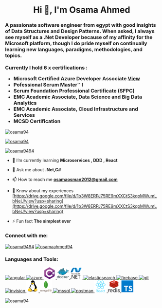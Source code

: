 <h1 align="center">Hi 👋, I'm Osama Ahmed</h1>
<h3 >A passionate software engineer from egypt with good insights of Data Structures and Design Patterns. When asked, I always see myself as a .Net Developer because of my affinity for the Microsoft platform, though I do pride myself on continually learning new languages, paradigms, methodologies, and topics. <br/><br/>Currently I hold 6 x certifications : <br/>
  <ul>
 <li>Microsoft Certified Azure Developer Associate <a traget="_blank" href="https://www.credly.com/badges/a114a2cd-7d4b-4011-b3c6-e38e0963610c/public_url">View</a> </li>
 <li>Pofessional Scrum Master™ I</li>
 <li>Scrum Foundation Professional Certificate (SFPC) </li>
 <li>EMC Academic Associate, Data Science and Big Data Analytics </li>
 <li>EMC Academic Associate, Cloud Infrastructure and Services </li>
 <li>MCSD Certification</li>
</ul></h3>
<p align="left"> <img src="https://komarev.com/ghpvc/?username=osama94&label=Profile%20views&color=0e75b6&style=flat" alt="osama94" /> </p>

<p align="left"> <a href="https://github.com/ryo-ma/github-profile-trophy"><img src="https://github-profile-trophy.vercel.app/?username=osama94" alt="osama94" /></a> </p>

<p align="left"> <a href="https://twitter.com/osama9494" target="blank"><img src="https://img.shields.io/twitter/follow/osama9494?logo=twitter&style=for-the-badge" alt="osama9494" /></a> </p>

- 🌱 I’m currently learning **Microservices , DDD , React**

- 💬 Ask me about **.Net,C#**

- 📫 How to reach me **osamaosman2012@gmail.com**

- 📄 Know about my experiences [https://drive.google.com/file/d/1b3W8ERPJ75RE9mXXCtS3kqoMWumLbNeU/view?usp=sharing](https://drive.google.com/file/d/1b3W8ERPJ75RE9mXXCtS3kqoMWumLbNeU/view?usp=sharing)

- ⚡ Fun fact **The simplest ever**

<h3 align="left">Connect with me:</h3>
<p align="left">
<a href="https://twitter.com/osama9494" target="blank"><img align="center" src="https://raw.githubusercontent.com/rahuldkjain/github-profile-readme-generator/master/src/images/icons/Social/twitter.svg" alt="osama9494" height="30" width="40" /></a>
<a href="https://linkedin.com/in/osamaahmed94" target="blank"><img align="center" src="https://raw.githubusercontent.com/rahuldkjain/github-profile-readme-generator/master/src/images/icons/Social/linked-in-alt.svg" alt="osamaahmed94" height="30" width="40" /></a>
</p>

<h3 align="left">Languages and Tools:</h3>
<p align="left"> <a href="https://angular.io" target="_blank" rel="noreferrer"> <img src="https://angular.io/assets/images/logos/angular/angular.svg" alt="angular" width="40" height="40"/> </a> <a href="https://azure.microsoft.com/en-in/" target="_blank" rel="noreferrer"> <img src="https://www.vectorlogo.zone/logos/microsoft_azure/microsoft_azure-icon.svg" alt="azure" width="40" height="40"/> </a> <a href="https://www.w3schools.com/cs/" target="_blank" rel="noreferrer"> <img src="https://raw.githubusercontent.com/devicons/devicon/master/icons/csharp/csharp-original.svg" alt="csharp" width="40" height="40"/> </a> <a href="https://www.docker.com/" target="_blank" rel="noreferrer"> <img src="https://raw.githubusercontent.com/devicons/devicon/master/icons/docker/docker-original-wordmark.svg" alt="docker" width="40" height="40"/> </a> <a href="https://dotnet.microsoft.com/" target="_blank" rel="noreferrer"> <img src="https://raw.githubusercontent.com/devicons/devicon/master/icons/dot-net/dot-net-original-wordmark.svg" alt="dotnet" width="40" height="40"/> </a> <a href="https://www.elastic.co" target="_blank" rel="noreferrer"> <img src="https://www.vectorlogo.zone/logos/elastic/elastic-icon.svg" alt="elasticsearch" width="40" height="40"/> </a> <a href="https://firebase.google.com/" target="_blank" rel="noreferrer"> <img src="https://www.vectorlogo.zone/logos/firebase/firebase-icon.svg" alt="firebase" width="40" height="40"/> </a> <a href="https://git-scm.com/" target="_blank" rel="noreferrer"> <img src="https://www.vectorlogo.zone/logos/git-scm/git-scm-icon.svg" alt="git" width="40" height="40"/> </a> <a href="https://www.invisionapp.com/" target="_blank" rel="noreferrer"> <img src="https://www.vectorlogo.zone/logos/invisionapp/invisionapp-icon.svg" alt="invision" width="40" height="40"/> </a> <a href="https://www.linux.org/" target="_blank" rel="noreferrer"> <img src="https://raw.githubusercontent.com/devicons/devicon/master/icons/linux/linux-original.svg" alt="linux" width="40" height="40"/> </a> <a href="https://www.mongodb.com/" target="_blank" rel="noreferrer"> <img src="https://raw.githubusercontent.com/devicons/devicon/master/icons/mongodb/mongodb-original-wordmark.svg" alt="mongodb" width="40" height="40"/> </a> <a href="https://www.microsoft.com/en-us/sql-server" target="_blank" rel="noreferrer"> <img src="https://www.svgrepo.com/show/303229/microsoft-sql-server-logo.svg" alt="mssql" width="40" height="40"/> </a> <a href="https://postman.com" target="_blank" rel="noreferrer"> <img src="https://www.vectorlogo.zone/logos/getpostman/getpostman-icon.svg" alt="postman" width="40" height="40"/> </a> <a href="https://reactjs.org/" target="_blank" rel="noreferrer"> <img src="https://raw.githubusercontent.com/devicons/devicon/master/icons/react/react-original-wordmark.svg" alt="react" width="40" height="40"/> </a> <a href="https://redis.io" target="_blank" rel="noreferrer"> <img src="https://raw.githubusercontent.com/devicons/devicon/master/icons/redis/redis-original-wordmark.svg" alt="redis" width="40" height="40"/> </a> <a href="https://www.typescriptlang.org/" target="_blank" rel="noreferrer"> <img src="https://raw.githubusercontent.com/devicons/devicon/master/icons/typescript/typescript-original.svg" alt="typescript" width="40" height="40"/> </a> </p>

<p><img align="center" src="https://github-readme-stats.vercel.app/api/top-langs?username=osama94&show_icons=true&locale=en&layout=compact" alt="osama94" /></p>

